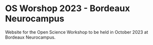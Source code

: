 # OS Worshop 2023 - Bordeaux Neurocampus

Website for the Open Science Workshop to be held in October 2023 at Bordeaux Neurocampus.
